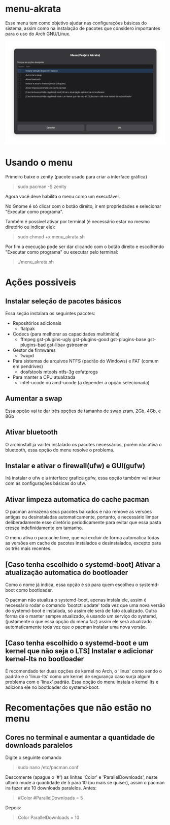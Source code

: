 # menu-akrata
Esse menu tem como objetivo ajudar nas configurações básicas do sistema, assim como na instalação de pacotes que considero importantes para o uso do Arch GNU/Linux.

<img src="https://github.com/Akr4ta/menu-akrata/blob/main/menu_img.png" alt="e.g image">

# Usando o menu
Primeiro baixe o zenity (pacote usado para criar a interface gráfica)
> sudo pacman -S zenity

Agora você deve habilitá o menu como um executável.

No Gnome é só clicar com o botão direito, ir em propriedades e selecionar "Executar como programa".

Também é possível ativar por terminal (é necessário estar no mesmo diretório ou indicar ele):
> sudo chmod +x menu_akrata.sh

Por fim a execução pode ser dar clicando com o botão direito e escolhendo "Executar como programa" ou executar pelo terminal:
> ./menu_akrata.sh

# Ações possiveis
## Instalar seleção de pacotes básicos
Essa seção instalara os seguintes pacotes:
* Repositórios adicionais
  * flatpak
* Codecs (para melhorar as capacidades multimídia)
  * ffmpeg gst-plugins-ugly gst-plugins-good gst-plugins-base gst-plugins-bad gst-libav gstreamer
* Gestor de firmwares 
  * fwupd
* Para sistemas de arquivos NTFS (padrão do Windows) e FAT (comum em pendrives)
  * dosfstools mtools ntfs-3g exfatprogs
* Para manter a CPU atualizada
  * intel-ucode ou amd-ucode (a depender a opção selecionada)

## Aumentar a swap
Essa opção vai te dar três opções de tamanho de swap zram, 2Gb, 4Gb, e 8Gb

## Ativar bluetooth
O archinstall ja vai ter instalado os pacotes necessários, porém não ativa o bluetooth, essa opção do menu resolve o problema.

## Instalar e ativar o firewall(ufw) e GUI(gufw)
Irá instalar o ufw e a interface grafica gufw, essa opção também vai ativar com as configurações básicas do ufw.

## Ativar limpeza automatica do cache pacman
O pacman armazena seus pacotes baixados e não remove as versões antigas ou desinstaladas automaticamente, portanto, é necessário limpar deliberadamente esse diretório periodicamente para evitar que essa pasta cresça indefinidamente em tamanho.

O menu ativa o paccache.time, que vai excluir de forma automatica todas as versões em cache de pacotes instalados e desinstalados, excepto para os três mais recentes. 

## [Caso tenha escolhido o systemd-boot] Ativar a atualização automatica do bootloader
Como o nome já indica, essa opção é só para quem escolheu o systemd-boot como bootloader. 

O pacman não atualiza o systemd-boot, apenas instala ele, assim é necessário rodar o comando 'bootctl update' toda vez que uma nova versão do systemd-boot é instalada, só assim ele será de fato atualizado. Outra forma de o manter sempre atualizado, é usando um serviço do systemd, (justamente o que essa opção do menu faz) assim ele será atualizado automaticamente toda vez que o pacman instalar uma nova versão. 

## [Caso tenha escolhido o systemd-boot e um kernel que não seja o LTS] Instalar e adicionar kernel-lts no bootloader
É recomendado ter duas opções de kernel no Arch, o 'linux' como sendo o padrão e o 'linux-lts' como um kernel de segurança caso surja algum problema com o 'linux' padrão. Essa opção do menu instala o kernel lts e adiciona ele no bootloader do systemd-boot.

# Recomentações que não estão no menu
## Cores no terminal e aumentar a quantidade de downloads paralelos
Digite o seguinte comando
> sudo nano /etc/pacman.conf

Descomente (apague o '#') as linhas 'Color' e 'ParallelDownloads', neste ultimo mude a quantidade de 5 para 10 (ou mais se quiser), assim o pacman ira fazer ate 10 downloads paralelos.
Antes:
> #Color
> #ParallelDownloads = 5

Depois:
> Color
> ParallelDownloads = 10
